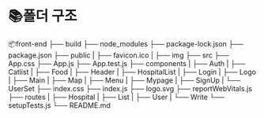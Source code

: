 # 📚폴더 구조
📦front-end
	├── build
	├── node_modules
	├── package-lock.json
	├── package.json
	├── public
		|  ├── favicon.ico
		|  ├── img
	├── src
	   ├── App.css
	   ├── App.js
	   ├── App.test.js
	   ├── components
	   |  ├── Auth
	   |  ├── Catlist
	   |  ├── Food
	   |  ├── Header
	   |  ├── HospitalList
	   |  ├── Login
	   |  ├── Logo
	   |  ├── Main
	   |  ├── Map
	   |  ├── Menu
	   |  ├── Mypage
	   |  ├── SignUp
	   |  └── UserSet
	   ├── index.css
	   ├── index.js
	   ├── logo.svg
	   ├── reportWebVitals.js
	   ├── routes
	   |  ├── Hospital
	   |  ├── List
	   |  ├── User
	   |  └── Write
	   └── setupTests.js
	└── README.md
